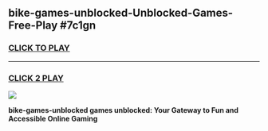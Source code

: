 
## bike-games-unblocked-Unblocked-Games-Free-Play #7c1gn
<h3>
<a href="https://us.freeplayer.one?title=bike-games-unblocked&ref=9M">CLICK TO PLAY</a></h3>
<hr>

<h3>
<a href="https://us.freeplayer.one?title=bike-games-unblocked&ref=9M">CLICK 2 PLAY</a>
  
</h3>

<a href="https://us.freeplayer.one?title=bike-games-unblocked&ref=9M"><img src="https://clearcache.store/games.png"></a>


**bike-games-unblocked games unblocked: Your Gateway to Fun and Accessible Online Gaming**
